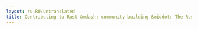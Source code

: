 ```yaml
---
layout: ru-RU/untranslated
title: Contributing to Rust &mdash; community building &middot; The Rust Programming Language
---
```


